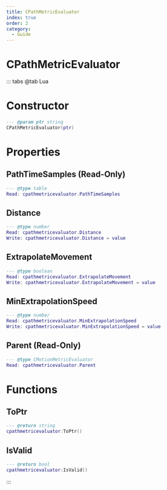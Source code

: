 ```yaml
---
title: CPathMetricEvaluator
index: true
order: 2
category:
  - Guide
---
```


# CPathMetricEvaluator

::: tabs
@tab Lua
# Constructor
```lua
--- @param ptr string
CPathMetricEvaluator(ptr)
```
# Properties
## PathTimeSamples (Read-Only)
```lua
--- @type table
Read: cpathmetricevaluator.PathTimeSamples
```
## Distance 
```lua
--- @type number
Read: cpathmetricevaluator.Distance
Write: cpathmetricevaluator.Distance = value
```
## ExtrapolateMovement 
```lua
--- @type boolean
Read: cpathmetricevaluator.ExtrapolateMovement
Write: cpathmetricevaluator.ExtrapolateMovement = value
```
## MinExtrapolationSpeed 
```lua
--- @type number
Read: cpathmetricevaluator.MinExtrapolationSpeed
Write: cpathmetricevaluator.MinExtrapolationSpeed = value
```
## Parent (Read-Only)
```lua
--- @type CMotionMetricEvaluator
Read: cpathmetricevaluator.Parent
```
# Functions
## ToPtr
```lua
--- @return string
cpathmetricevaluator:ToPtr()
```
## IsValid
```lua
--- @return bool
cpathmetricevaluator:IsValid()
```

:::